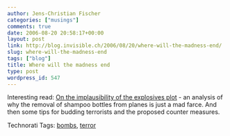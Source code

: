 ```yaml
---
author: Jens-Christian Fischer
categories: ["musings"]
comments: true
date: 2006-08-20 20:58:17+00:00
layout: post
link: http://blog.invisible.ch/2006/08/20/where-will-the-madness-end/
slug: where-will-the-madness-end
tags: ["blog"]
title: Where will the madness end
type: post
wordpress_id: 547
---
```


Interesting read: [On the implausibility of the explosives plot][1] - an analysis of why the removal of shampoo bottles from planes is just a mad farce. And then some tips for budding terrorists and the proposed counter measures.


[1]: http://www.interesting-people.org/archives/interesting-people/200608/msg00087.html


Technorati Tags: [bombs](http://www.technorati.com/tag/bombs), [terror](http://www.technorati.com/tag/terror)
